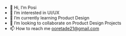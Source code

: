 - 👋 Hi, I’m Posi 
- 👀 I’m interested in UI/UX 
- 🌱 I’m currently learning Product Design 
- 💞️ I’m looking to collaborate on Product Design Projects 
- 📫 How to reach me ooretade21@gmail.com
<!---
posioretade/posioretade is a ✨ special ✨ repository because its `README.md` (this file) appears on your GitHub profile.
You can click the Preview link to take a look at your changes.
--->
